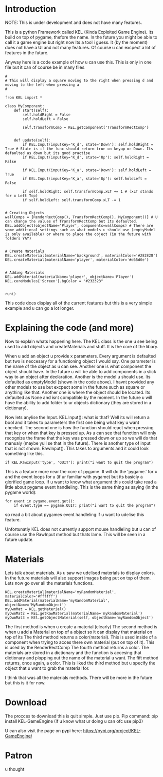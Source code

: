 # Introduction
NOTE: This is under development and does not have many features.

This is a python Framework called KEL (Kinda Exploited Game Engine). Its build on top of pygame, thefore the name. In the future you might be able to call it a game engine but right now Its a tool i guess.
It (by the moment) does not have a UI and not many features. Of course u can excpect a lot of features in the future.

Anyway here is a code example of how u can use this. This is only in one file but it can of course be
in many files.

    
    #
    # This will display a square moving to the right when pressing d and moving to the left when pressing a
    #

    from KEL import *

    class MyComponent:
        def start(self):
            self.holdRight = False
            self.holdLeft = False

            self.transformComp = KEL.getComponent('TransformRectComp')


        def update(self):
            if KEL.Input(inputKey='K_d', state='Down'): self.holdRight = True # State is if the func should return true on keyup or Down. Its defaulted as down but its good practise
            if KEL.Input(inputKey='K_d', state='Up'): self.holdRight = False

            if KEL.Input(inputKey='K_a', state='Down'): self.holdLeft = True
            if KEL.Input(inputKey='K_a', state='Up'): self.holdLeft = False

            if self.holdRight: self.transformComp.xLT += 1 # (xLT stands for x Left Top)
            if self.holdLeft: self.transformComp.xLT -= 1


    # Creating Objects
    wallComps = [RenderRectComp(), TransformRectComp(), MyComponent()] # U can change the values of TransformRectComp but its defaulted.
    KEL.addObject(objectName='Player', components=wallComps) # There are some additional settings such as what models u should use (emptyModel is only available) or where to place the object (in the future with folders YAY)


    # Create Materials
    KEL.createMaterial(materialName='background', materialColor='#282828')
    KEL.createMaterial(materialName='player', materialColor='#d65d0e')


    # Adding Materials
    KEL.addMaterial(materialName='player', objectName='Player')
    KEL.coreModules['Screen'].bgColor = "#232323"


    run()

This code does display all of the current features but this is a very simple example and u can go a lot longer.

# Explaining the code (and more)
Now to explain whats happening here. The KEL class is the one u see being used to add objects and createMaterials and stuff. It is the core of the libary.

When u add an object u provide x parameters. Every argument is defaulted but two is neccesary for a functioning object I would say.
One parameter is the name of the object as u can see. Another one is what component the object should have. In the future u will be able to add components in a slick way to an object after declaration.
Another is the model u should use. Its defaulted as emptyModel (shown in the code above). I havnt provided any other models to use but excpect some in the future such as square or anything like that.
Another one is where the object should be located. Its defaulted as None and isnt compatible by the moment. In the future u will have the ability to add folder to ur objects dictionary
(they are stored in a dictionary).

Now lets anylise the Input.
KEL.Input(): what is that? Well its will return a bool and it takes to parameters the first one being what key u want checked. The second one is how the function should react when pressing that key
or when that key is pressed up. As u can see that function will only recognize the frame that the key was pressed down or up so we will do that manualy (maybe yull se that in the future).
There is another type of input that is not shown. RawInput(). This takes to arguments and it could look something like this.
    
    if KEL.RawInput('type', 'QUIT'): print("i want to quit the program")


This is a feature more near the core of pygame. It will do the 'pygame.' for u and the event loops for u (if ur familiar with pygame) but its basicly a glorified game loop. If u want to know what
argument this could take read a little about pygame event handleling. This is the same thing as saying (in the pygame world):

    for event in pygame.event.get():
        if event.type == pygame.QUIT: print("i want to quit the program")


so read a bit about pygames event handleling if u want to udelise this feature.

Unfortunatly KEL does not currently support mouse handleling but u can of course use the RawInput method but thats lame. This will be seen in a future update.


# Materials
Lets talk about materials.
As u saw we udelised materials to display colors. In the future materials will also support images being put on top of them. Lets now go over all the materials functions.

    KEL.createMaterial(materialName='myRandomMaterial', materialColor='#ffffff')
    KEL.addMaterial(materialName='myRandomMaterial', objectName='MyRandomObject')
    myOwnMat = KEL.getMaterial()
    myOwnMat2 = KEL.getRawMaterial(materialName='myRandomMaterial')
    myOwnMat3 = KEl.getObjectMaterial(self, objectName='myRandomObject')


The first method is when u create a material (clearly)
The second method is when u add a Material on top of a object so it can display that material on top of its
The third method returns a color(material). This is used inside of a component when trying to acces there own material (put on top of it). This is used by the RenderRectComp
The fourth method returns a color. The materials are stored in a dictionary and the function is accesing that dictionary and plopping out the name of the material u want.
The fift method returns, once again, a color. This is liked the third method but u specify the object that u want to grab the material for.

I think that was all the materials methods. There will be more in the future but this is it for now.



# Download
The procces to download this is quit simple. Just use pip.
Pip command:
pip install KEL-GameEngine                              (If u know what ur doing u can ofc use pip3)

U can also visit the page on pypi here:
https://pypi.org/project/KEL-GameEngine/


# Patron
u thought
